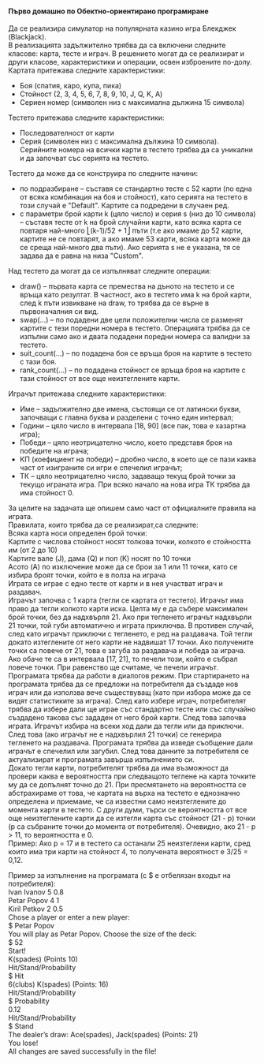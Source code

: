 #### Първо домашно по Обектно-ориентирано програмиране
Да се реализира  симулатор на популярната казино игра Блекджек (Blackjack). <br />
В реализацията задължително трябва да са включени следните класове: карта, тесте и играч. В решението могат да се реализират и други класове, характеристики и операции, освен изброените по-долу.<br />
Картата притежава следните характеристики: <br />
- Боя (спатия, каро, купа, пика) <br />
- Стойност (2, 3, 4, 5, 6, 7, 8, 9, 10, J, Q, K, A) <br />
-  Сериен номер (символен низ с максимална дължина 15 символа) 

Тестето притежава следните характеристики:<br />
- Последователност от карти<br />
- Серия (символен низ с максимална дължина 10 символа). Серийните номера на всички карти в тестето трябва да са уникални и да започват със серията на тестето.

Тестето да може да се конструира по следните начини:<br />
- по подразбиране – съставя се стандартно тесте с 52 карти (по една от всяка комбинация на боя и стойност), като серията на тестетo в този случай е "Default". Картите са подредени в случаен ред.
- с параметри брой карти k (цяло число) и серия s (низ до 10 символа) – съставя тесте от k на брой случайни
карти, като всяка карта се повтаря най-много ⎣(k-1)/52 + 1⎦  пъти (т.е ако имаме до 52 карти, картите не се повтарят, а ако имаме 53 карти, всяка карта може да се среща най-много два пъти). Ако серията s не е указана, тя се задава да е равна на низа "Custom".

Над тестето да могат да се изпълняват следните операции:<br />
- draw() – първата карта се премества на дъното на тестето и се връща като резултат. В частност, ако в тестето има k на брой карти, след k пъти извикване на draw, то трябва да се върне в първоначалния си вид.  
- swap(...) – по подадени две цели положителни числа се разменят картите с тези поредни номера в тестето. Операцията трябва да се изпълни само ако и двата подадени поредни номера са валидни за тестето.  
- suit_count(...) – по подадена боя се връща броя на картите в тестето с тази боя.
- rank_count(...) – по подадена стойност се връща броя на картите с тази стойност от все още неизтеглените карти. 
 
Играчът притежава следните характеристики:
- Име – задължително две имена, състоящи се от латински букви, започващи с главна буква и разделени с точно един интервал;
- Години – цяло число в интервала [18, 90] (все пак, това е хазартна игра);
- Победи – цяло неотрицателно число, което представя броя на победите на играча;
- КП (коефициент на победи) – дробно число, в което ще се пази каква част от изиграните си игри е спечелил играчът;
- ТК – цяло неотрицателно число, задаващо текущ брой точки за текущо играната игра. При всяко начало на нова игра ТК трябва да има стойност 0.

За целите на задачата ще опишем само част от официалните правила на играта.<br />
Правилата, които трябва да се реализират,са следните:<br />
Всяка карта носи определен брой точки:<br />
Картите с числова стойност носят толкова точки, колкото е стойността им (от 2 до 10)<br />
Картите вале (J), дама (Q) и поп (K) носят по 10 точки<br />
Асото (A) по изключение може да се брои за 1 или 11 точки, като се избира броят точки, който е в полза на играча<br />
Играта се играе с едно тесте от карти и в нея участват играч и раздавач.<br />
Играчът започва с 1 карта (тегли се картата от тестето). Играчът има право да тегли колкото карти иска. Целта му е да събере максимален брой точки, без да надхвърля 21. Ако при тегленето играчът надхвърли 21 точки, той губи автоматично и играта приключва. В противен случай, след като играчът приключи с тегленето, е ред на раздавача. Той тегли докато изтеглените от него карти не надвишат 17 точки. Ако получените точки са повече от 21, това е загуба за раздавача и победа за играча. Ако обаче те са в интервала [17, 21], то печели този, който е събрал повече точки. При равенство ще считаме, че печели играчът.<br />
Програмата трябва да работи в диалогов режим. При стартирането на програмата трябва да се предложи на потребителя да създаде нов играч или да използва вече съществуващ (като при избора може да се видят статистиките за играча). След като избере играч, потребителят трябва да избере дали ще играе със стандартно тесте или със случайно създадено такова със зададен от него брой карти. След това започва играта. Играчът избира на всеки ход дали да тегли или да приключи. След това (ако играчът не е надхвърлил 21 точки) се генерира тегленето на раздавача. Програмата трябва да изведе съобщение дали играчът е спечелил или загубил. След това данните за потребителя се актуализират и програмата завърша изпълнението си.<br />
Докато тегли карти, потребителят трябва да има възможност да провери каква е вероятността при следващото теглене на карта точките му да се допълнят точно до 21. При пресмятането на вероятността се абстрахираме от това, че картата на върха на тестето е еднозначно определена и приемаме, че са известни само неизтеглените до момента карти в тестето. С други думи, търси се вероятността от все още неизтеглените карти да се изтегли карта със стойност (21 - p) точки (p са събраните точки до момента от потребителя). Очевидно, ако 21 - p > 11, то вероятността е 0.<br />
Пример: Ако p = 17 и в тестето са останали 25 неизтеглени карти, сред които има три карти на стойност 4, то получената вероятност е 3/25 = 0,12.<br />

Пример за изпълнение на програмата (с $ е отбелязан входът на потребителя):<br />
Ivan Ivanov 5 0.8  <br />
Petar Popov 4 1  <br />
Kiril Petkov 2 0.5  <br />
Chose a player or enter a new player:  <br />
$ Petar Popov <br />
You will play as Petar Popov. Choоse the size of the deck:   <br />
$ 52  <br />
Start!  <br />
K(spades) (Points 10)  <br />
Hit/Stand/Probability  <br />
$ Hit  <br />
6(clubs) K(spades) (Points: 16)  <br />
Hit/Stand/Probability  <br />
$ Probability <br />
0.12 <br />
Hit/Stand/Probability<br />
$ Stand  <br />
The dealer’s draw: Ace(spades), Jack(spades) (Points: 21)  <br />
You lose!  <br />
All changes are saved successfully in the file! <br />

